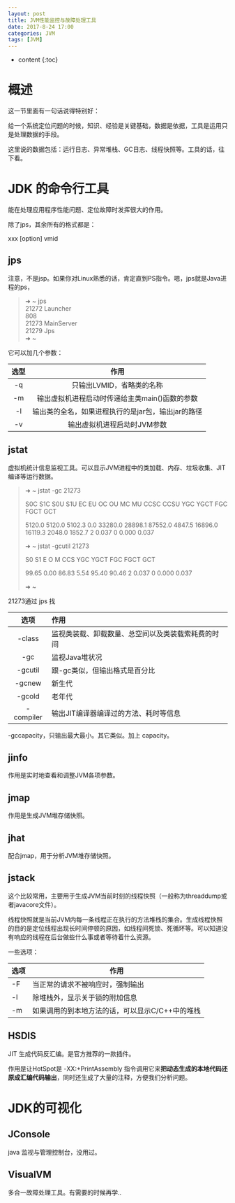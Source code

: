 ```yaml
---
layout: post
title: JVM性能监控与故障处理工具
date: 2017-8-24 17:00
categories: JVM
tags: [JVM]
---
```


* content
{:toc} 
# 概述

这一节里面有一句话说得特别好：

给一个系统定位问题的时候，知识、经验是关键基础，数据是依据，工具是运用只是处理数据的手段。

这里说的数据包括：运行日志、异常堆栈、GC日志、线程快照等。工具的话，往下看。

# JDK 的命令行工具

能在处理应用程序性能问题、定位故障时发挥很大的作用。

除了jps，其余所有的格式都是：

xxx [option] vmid

## jps

注意，不是jsp。如果你对Linux熟悉的话，肯定直到PS指令。嗯，jps就是Java进程的ps，

> ➜  ~ jps  
> 21272 Launcher  
> 808  
> 21273 MainServer  
> 21279 Jps  
> ➜  ~

它可以加几个参数：

|  选型  |              作用              |
| :--: | :--------------------------: |
|  -q  |       只输出LVMID，省略类的名称        |
|  -m  |  输出虚拟机进程启动时传递给主类main()函数的参数  |
|  -l  | 输出类的全名，如果进程执行的是jar包，输出jar的路径 |
|  -v  |       输出虚拟机进程启动时JVM参数        |

## jstat

虚拟机统计信息监视工具。可以显示JVM进程中的类加载、内存、垃圾收集、JIT编译等运行数据。

> ➜  ~ jstat -gc 21273
>
>  S0C    S1C    S0U    S1U      EC       EU        OC         OU       MC     MU    CCSC   CCSU   YGC     YGCT    FGC    FGCT     GCT
>
> 5120.0 5120.0 5102.3  0.0   33280.0  28898.1   87552.0     4847.5   16896.0 16119.3 2048.0 1852.7      2    0.037   0      0.000    0.037
>
> ➜  ~ jstat -gcutil 21273
>
>   S0     S1     E      O      M     CCS    YGC     YGCT    FGC    FGCT     GCT
>
>  99.65   0.00  86.83   5.54  95.40  90.46      2    0.037     0    0.000    0.037
>
> ➜  ~

21273通过 jps 找

|    选项     | 作用                        |
| :-------: | :------------------------ |
|  -class   | 监视类装载、卸载数量、总空间以及类装载索耗费的时间 |
|    -gc    | 监视Java堆状况                 |
|  -gcutil  | 跟-gc类似，但输出格式是百分比          |
|  -gcnew   | 新生代                       |
|  -gcold   | 老年代                       |
| -compiler | 输出JIT编译器编译过的方法、耗时等信息      |

-gccapacity，只输出最大最小。其它类似。加上 capacity。

## jinfo

作用是实时地查看和调整JVM各项参数。

## jmap

作用是生成JVM堆存储快照。

## jhat

配合jmap，用于分析JVM堆存储快照。

## jstack

这个比较常用，主要用于生成JVM当前时刻的线程快照（一般称为threaddump或者javacore文件）。

线程快照就是当前JVM内每一条线程正在执行的方法堆栈的集合。生成线程快照的目的是定位线程出现长时间停顿的原因，如线程间死锁、死循环等。可以知道没有响应的线程在后台做些什么事或者等待着什么资源。

一些选项：

| 选项   | 作用                         |
| ---- | -------------------------- |
| -F   | 当正常的请求不被响应时，强制输出           |
| -l   | 除堆栈外，显示关于锁的附加信息            |
| -m   | 如果调用的到本地方法的话，可以显示C/C++中的堆栈 |

## HSDIS

JIT 生成代码反汇编。是官方推荐的一款插件。

作用是让HotSpot是 -XX:+PrintAssembly 指令调用它来**把动态生成的本地代码还原成汇编代码输出**，同时还生成了大量的注释，方便我们分析问题。

# JDK的可视化

## JConsole

java 监视与管理控制台，没用过。

## VisualVM

多合一故障处理工具。有需要的时候再学..

